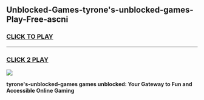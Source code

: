 
## Unblocked-Games-tyrone's-unblocked-games-Play-Free-ascni
<h3>
<a href="https://premium76.site?title=tyrone's-unblocked-games&ref=15A">CLICK TO PLAY</a></h3>
<hr>

<h3>
<a href="https://premium76.site?title=tyrone's-unblocked-games&ref=15A">CLICK 2 PLAY</a>
  
</h3>

<a href="https://premium76.site?title=tyrone's-unblocked-games&ref=15A"><img src="https://clearcache.store/games.png"></a>


**tyrone's-unblocked-games games unblocked: Your Gateway to Fun and Accessible Online Gaming**
